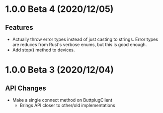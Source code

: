 # 1.0.0 Beta 4 (2020/12/05)

## Features

- Actually throw error types instead of just casting to strings. Error types are reduces from Rust's verbose enums, but this is good enough.
- Add stop() method to devices.

# 1.0.0 Beta 3 (2020/12/04)

## API Changes

- Make a single connect method on ButtplugClient
  - Brings API closer to other/old implementations

